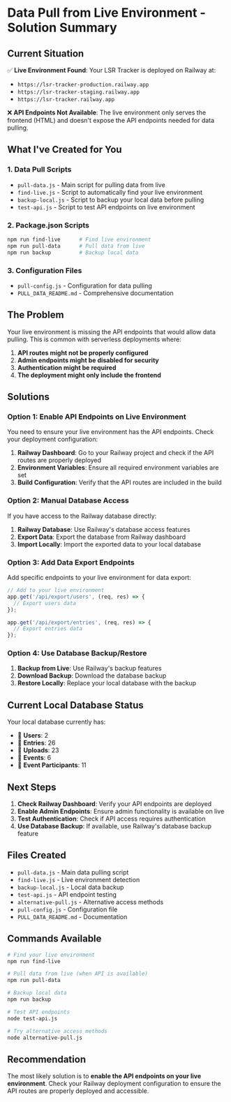 # Data Pull from Live Environment - Solution Summary

## Current Situation

✅ **Live Environment Found**: Your LSR Tracker is deployed on Railway at:
- `https://lsr-tracker-production.railway.app`
- `https://lsr-tracker-staging.railway.app` 
- `https://lsr-tracker.railway.app`

❌ **API Endpoints Not Available**: The live environment only serves the frontend (HTML) and doesn't expose the API endpoints needed for data pulling.

## What I've Created for You

### 1. Data Pull Scripts
- `pull-data.js` - Main script for pulling data from live
- `find-live.js` - Script to automatically find your live environment
- `backup-local.js` - Script to backup your local data before pulling
- `test-api.js` - Script to test API endpoints on live environment

### 2. Package.json Scripts
```bash
npm run find-live      # Find live environment
npm run pull-data      # Pull data from live
npm run backup         # Backup local data
```

### 3. Configuration Files
- `pull-config.js` - Configuration for data pulling
- `PULL_DATA_README.md` - Comprehensive documentation

## The Problem

Your live environment is missing the API endpoints that would allow data pulling. This is common with serverless deployments where:

1. **API routes might not be properly configured**
2. **Admin endpoints might be disabled for security**
3. **Authentication might be required**
4. **The deployment might only include the frontend**

## Solutions

### Option 1: Enable API Endpoints on Live Environment

You need to ensure your live environment has the API endpoints. Check your deployment configuration:

1. **Railway Dashboard**: Go to your Railway project and check if the API routes are properly deployed
2. **Environment Variables**: Ensure all required environment variables are set
3. **Build Configuration**: Verify that the API routes are included in the build

### Option 2: Manual Database Access

If you have access to the Railway database directly:

1. **Railway Database**: Use Railway's database access features
2. **Export Data**: Export the database from Railway dashboard
3. **Import Locally**: Import the exported data to your local database

### Option 3: Add Data Export Endpoints

Add specific endpoints to your live environment for data export:

```javascript
// Add to your live environment
app.get('/api/export/users', (req, res) => {
  // Export users data
});

app.get('/api/export/entries', (req, res) => {
  // Export entries data
});
```

### Option 4: Use Database Backup/Restore

1. **Backup from Live**: Use Railway's backup features
2. **Download Backup**: Download the database backup
3. **Restore Locally**: Replace your local database with the backup

## Current Local Database Status

Your local database currently has:
- 👥 **Users**: 2
- 📝 **Entries**: 26  
- 📎 **Uploads**: 23
- 🎯 **Events**: 6
- 👥 **Event Participants**: 11

## Next Steps

1. **Check Railway Dashboard**: Verify your API endpoints are deployed
2. **Enable Admin Endpoints**: Ensure admin functionality is available on live
3. **Test Authentication**: Check if API access requires authentication
4. **Use Database Backup**: If available, use Railway's database backup feature

## Files Created

- `pull-data.js` - Main data pulling script
- `find-live.js` - Live environment detection
- `backup-local.js` - Local data backup
- `test-api.js` - API endpoint testing
- `alternative-pull.js` - Alternative access methods
- `pull-config.js` - Configuration file
- `PULL_DATA_README.md` - Documentation

## Commands Available

```bash
# Find your live environment
npm run find-live

# Pull data from live (when API is available)
npm run pull-data

# Backup local data
npm run backup

# Test API endpoints
node test-api.js

# Try alternative access methods
node alternative-pull.js
```

## Recommendation

The most likely solution is to **enable the API endpoints on your live environment**. Check your Railway deployment configuration to ensure the API routes are properly deployed and accessible.
